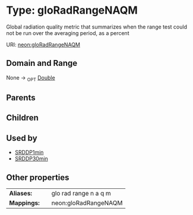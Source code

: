 
# Type: gloRadRangeNAQM


Global radiation quality metric that summarizes when the range test could not be run over the averaging period, as a percent

URI: [neon:gloRadRangeNAQM](https://data.neonscience.org/gloRadRangeNAQM)


## Domain and Range

None ->  <sub>OPT</sub> [Double](types/Double.md)

## Parents


## Children


## Used by

 * [SRDDP1min](SRDDP1min.md)
 * [SRDDP30min](SRDDP30min.md)

## Other properties

|  |  |  |
| --- | --- | --- |
| **Aliases:** | | glo rad range n a q m |
| **Mappings:** | | neon:gloRadRangeNAQM |


